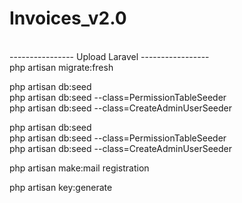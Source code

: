 # Invoices_v2.0
<br>
---------------- Upload Laravel ----------------- <br>
php artisan migrate:fresh <br>

php artisan db:seed <br>
php artisan db:seed --class=PermissionTableSeeder <br>
php artisan db:seed --class=CreateAdminUserSeeder <br>


php artisan db:seed <br>
php artisan db:seed --class=PermissionTableSeeder <br>
php artisan db:seed --class=CreateAdminUserSeeder <br>

php artisan make:mail registration <br>

php artisan key:generate <br>

